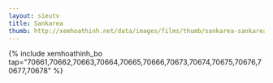 ```yaml
---
layout: sieutv
title: Sankarea
thumb: http://xemhoathinh.net/data/images/films/thumb/sankarea-sankarea-2012.jpg
---
```

{% include xemhoathinh_bo tap="70661,70662,70663,70664,70665,70666,70673,70674,70675,70676,70677,70678" %} 

